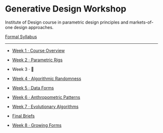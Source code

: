 # Generative Design Workshop

Institute of Design course in parametric design principles and markets-of-one design approaches.

[Formal Syllabus](generative-design-workshop.pdf)

-----

- [Week 1 · Course Overview](week01/README.md)
- [Week 2 · Parametric Rigs](week02/README.md)
- Week 3 · 🤕
- [Week 4 · Algorithmic Randomness](week04/README.md)
- [Week 5 · Data Forms](week05/README.md)
- [Week 6 · Anthropometric Patterns](week06/README.md)
- [Week 7 · Evolutionary Algorithms](week07/README.md)

- [Final Briefs](week08/briefs.md)

- [Week 8 · Growing Forms](week08/README.md)

